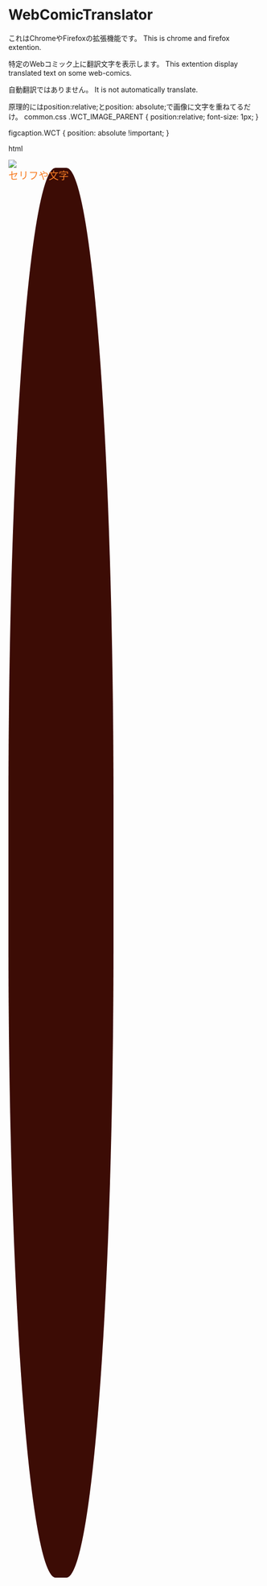 # WebComicTranslator


これはChromeやFirefoxの拡張機能です。
This is chrome and firefox extention.

特定のWebコミック上に翻訳文字を表示します。
This extention display translated text on some web-comics.

自動翻訳ではありません。
It is not automatically translate.

原理的にはposition:relative;とposition: absolute;で画像に文字を重ねてるだけ。
common.css
.WCT_IMAGE_PARENT {
	position:relative;
	font-size: 1px;
}

figcaption.WCT {
	position: absolute !important;
}

html
<div class="WCT_IMAGE_PARENT">
	<img src="comic.jpg" />
	<figcaption class="WCT" style="left: 58.0134%;top: 1.9694%;width: 41.4023%;height: 71.7724%;font-size: 20px;color: #F77D24;background-color: #3C0C05;border-radius: 45%">セリフや文字</figcaption>
</div>